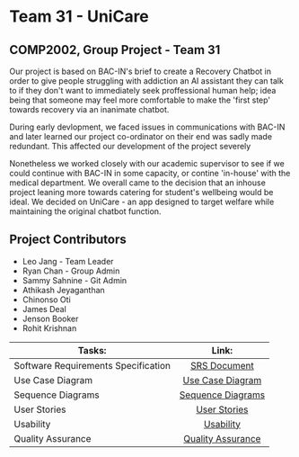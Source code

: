# Team 31 - UniCare
## COMP2002, Group Project - Team 31

Our project is based on BAC-IN's brief to create a Recovery Chatbot in order to give people struggling with addiction an AI assistant they can talk to if they don't want to immediately seek proffessional human help; idea being that someone may feel more comfortable to make the 'first step' towards recovery via an inanimate chatbot.

During early devlopment, we faced issues in communications with BAC-IN and later learned our project co-ordinator on their end was sadly made redundant. This affected our development of the project severely

Nonetheless we worked closely with our academic supervisor to see if we could continue with BAC-IN in some capacity, or contine 'in-house' with the medical department. We overall came to the decision that an inhouse project leaning more towards catering for student's wellbeing would be ideal. We decided on UniCare - an app designed to target welfare while maintaining the original chatbot function.


## Project Contributors

- Leo Jang - Team Leader
- Ryan Chan - Group Admin
- Sammy Sahnine - Git Admin
- Athikash Jeyaganthan​
- Chinonso Oti
- James Deal
- Jenson Booker
- Rohit Krishnan​

|Tasks:      |Link:          |
| ------------- |:-------------:|
|Software Requirements Specification| [SRS Document](docs/ReqSpec/Requirements.md)|
|Use Case Diagram| [Use Case Diagram](docs/ReqSpec/UseCase.md) |
|Sequence Diagrams| [Sequence Diagrams](docs/ReqSpec/Sequence.md) |
|User Stories|[User Stories](docs/ReqSpec/UserStories.md)|
|Usability |[Usability](docs/Usability/usability.md)|
|Quality Assurance| [Quality Assurance](docs/Quality/QualityAssurance.md)|
